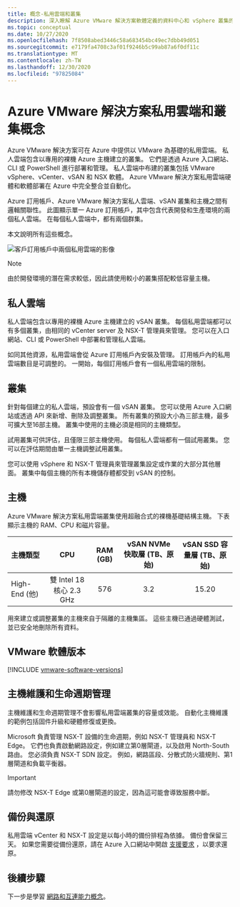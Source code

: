 ```yaml
---
title: 概念-私用雲端和叢集
description: 深入瞭解 Azure VMware 解決方案軟體定義的資料中心和 vSphere 叢集的主要功能。
ms.topic: conceptual
ms.date: 10/27/2020
ms.openlocfilehash: 7f8508abed3446c58a683454bc49ec7dbb49d051
ms.sourcegitcommit: e7179fa4708c3af01f9246b5c99ab87a6f0df11c
ms.translationtype: MT
ms.contentlocale: zh-TW
ms.lasthandoff: 12/30/2020
ms.locfileid: "97825084"
---
```

#  <a name="azure-vmware-solution-private-cloud-and-cluster-concepts"></a>Azure VMware 解決方案私用雲端和叢集概念

Azure VMware 解決方案可在 Azure 中提供以 VMware 為基礎的私用雲端。 私人雲端包含以專用的裸機 Azure 主機建立的叢集。 它們是透過 Azure 入口網站、CLI 或 PowerShell 進行部署和管理。  私人雲端中布建的叢集包括 VMware vSphere、vCenter、vSAN 和 NSX 軟體。 Azure VMware 解決方案私用雲端硬體和軟體部署在 Azure 中完全整合並自動化。

Azure 訂用帳戶、Azure VMware 解決方案私人雲端、vSAN 叢集和主機之間有邏輯關聯性。 此圖顯示單一 Azure 訂用帳戶，其中包含代表開發和生產環境的兩個私人雲端。  在每個私人雲端中，都有兩個群集。 

本文說明所有這些概念。

![客戶訂用帳戶中兩個私用雲端的影像](./media/hosts-clusters-private-clouds-final.png)

>[!NOTE]
>由於開發環境的潛在需求較低，因此請使用較小的叢集搭配較低容量主機。 

## <a name="private-clouds"></a>私人雲端

私人雲端包含以專用的裸機 Azure 主機建立的 vSAN 叢集。 每個私用雲端都可以有多個叢集，由相同的 vCenter server 及 NSX-T 管理員來管理。 您可以在入口網站、CLI 或 PowerShell 中部署和管理私人雲端。 

如同其他資源，私用雲端會從 Azure 訂用帳戶內安裝及管理。 訂用帳戶內的私用雲端數目是可調整的。 一開始，每個訂用帳戶會有一個私用雲端的限制。

## <a name="clusters"></a>叢集
針對每個建立的私人雲端，預設會有一個 vSAN 叢集。 您可以使用 Azure 入口網站或透過 API 來新增、刪除及調整叢集。  所有叢集的預設大小為三部主機，最多可擴大至16部主機。  叢集中使用的主機必須是相同的主機類型。

試用叢集可供評估，且僅限三部主機使用。 每個私人雲端都有一個試用叢集。 您可以在評估期間由單一主機調整試用叢集。

您可以使用 vSphere 和 NSX-T 管理員來管理叢集設定或作業的大部分其他層面。 叢集中每個主機的所有本機儲存體都受到 vSAN 的控制。

## <a name="hosts"></a>主機

Azure VMware 解決方案私用雲端叢集使用超融合式的裸機基礎結構主機。 下表顯示主機的 RAM、CPU 和磁片容量。 

| 主機類型              |             CPU             |   RAM (GB)   |  vSAN NVMe 快取層 (TB、原始)   |  vSAN SSD 容量層 (TB、原始)   |
| :---                   |            :---:            |    :---:     |               :---:              |                :---:               |
| High-End (他)           |  雙 Intel 18 核心 2.3 GHz  |     576      |                3.2               |                15.20               |

用來建立或調整叢集的主機來自于隔離的主機集區。 這些主機已通過硬體測試，並已安全地刪除所有資料。 

## <a name="vmware-software-versions"></a>VMware 軟體版本

[!INCLUDE [vmware-software-versions](includes/vmware-software-versions.md)]


## <a name="host-maintenance-and-lifecycle-management"></a>主機維護和生命週期管理

主機維護和生命週期管理不會影響私用雲端叢集的容量或效能。  自動化主機維護的範例包括固件升級和硬體修復或更換。

Microsoft 負責管理 NSX-T 設備的生命週期，例如 NSX-T 管理員和 NSX-T Edge。 它們也負責啟動網路設定，例如建立第0層閘道，以及啟用 North-South 路由。 您必須負責 NSX-T SDN 設定。 例如，網路區段、分散式防火牆規則、第1層閘道和負載平衡器。

> [!IMPORTANT]
> 請勿修改 NSX-T Edge 或第0層閘道的設定，因為這可能會導致服務中斷。

## <a name="backup-and-restoration"></a>備份與還原

私用雲端 vCenter 和 NSX-T 設定是以每小時的備份排程為依據。  備份會保留三天。 如果您需要從備份還原，請在 Azure 入口網站中開啟 [支援要求](https://rc.portal.azure.com/#create/Microsoft.Support) ，以要求還原。

## <a name="next-steps"></a>後續步驟

下一步是學習 [網路和互連能力概念](concepts-networking.md)。

<!-- LINKS - internal -->

<!-- LINKS - external-->
[VCSA versions]: https://kb.vmware.com/s/article/2143838
[ESXi versions]: https://kb.vmware.com/s/article/2143832
[vSAN versions]: https://kb.vmware.com/s/article/2150753

